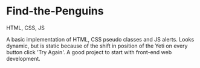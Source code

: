 # Find-the-Penguins
HTML, CSS, JS

A basic implementation of HTML, CSS pseudo classes and JS alerts.
Looks dynamic, but is static because of the shift in position of the Yeti on every button click 'Try Again'.
A good project to start with front-end web development.

